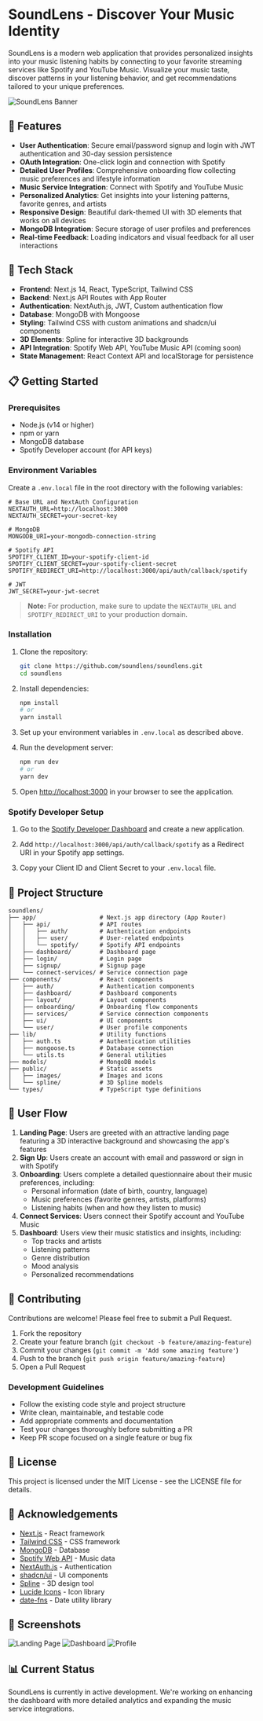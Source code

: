 # SoundLens - Discover Your Music Identity

SoundLens is a modern web application that provides personalized insights into your music listening habits by connecting to your favorite streaming services like Spotify and YouTube Music. Visualize your music taste, discover patterns in your listening behavior, and get recommendations tailored to your unique preferences.

![SoundLens Banner](public/images/soundlens-banner.png)

## 🎵 Features

- **User Authentication**: Secure email/password signup and login with JWT authentication and 30-day session persistence
- **OAuth Integration**: One-click login and connection with Spotify
- **Detailed User Profiles**: Comprehensive onboarding flow collecting music preferences and lifestyle information
- **Music Service Integration**: Connect with Spotify and YouTube Music
- **Personalized Analytics**: Get insights into your listening patterns, favorite genres, and artists
- **Responsive Design**: Beautiful dark-themed UI with 3D elements that works on all devices
- **MongoDB Integration**: Secure storage of user profiles and preferences
- **Real-time Feedback**: Loading indicators and visual feedback for all user interactions

## 🚀 Tech Stack

- **Frontend**: Next.js 14, React, TypeScript, Tailwind CSS
- **Backend**: Next.js API Routes with App Router
- **Authentication**: NextAuth.js, JWT, Custom authentication flow
- **Database**: MongoDB with Mongoose
- **Styling**: Tailwind CSS with custom animations and shadcn/ui components
- **3D Elements**: Spline for interactive 3D backgrounds
- **API Integration**: Spotify Web API, YouTube Music API (coming soon)
- **State Management**: React Context API and localStorage for persistence

## 📋 Getting Started

### Prerequisites

- Node.js (v14 or higher)
- npm or yarn
- MongoDB database
- Spotify Developer account (for API keys)

### Environment Variables

Create a `.env.local` file in the root directory with the following variables:

```
# Base URL and NextAuth Configuration
NEXTAUTH_URL=http://localhost:3000
NEXTAUTH_SECRET=your-secret-key

# MongoDB
MONGODB_URI=your-mongodb-connection-string

# Spotify API
SPOTIFY_CLIENT_ID=your-spotify-client-id
SPOTIFY_CLIENT_SECRET=your-spotify-client-secret
SPOTIFY_REDIRECT_URI=http://localhost:3000/api/auth/callback/spotify

# JWT
JWT_SECRET=your-jwt-secret
```

> **Note:** For production, make sure to update the `NEXTAUTH_URL` and `SPOTIFY_REDIRECT_URI` to your production domain.

### Installation

1. Clone the repository:
   ```bash
   git clone https://github.com/soundlens/soundlens.git
   cd soundlens
   ```

2. Install dependencies:
   ```bash
   npm install
   # or
   yarn install
   ```

3. Set up your environment variables in `.env.local` as described above.

4. Run the development server:
   ```bash
   npm run dev
   # or
   yarn dev
   ```

5. Open [http://localhost:3000](http://localhost:3000) in your browser to see the application.

### Spotify Developer Setup

1. Go to the [Spotify Developer Dashboard](https://developer.spotify.com/dashboard/) and create a new application.

2. Add `http://localhost:3000/api/auth/callback/spotify` as a Redirect URI in your Spotify app settings.

3. Copy your Client ID and Client Secret to your `.env.local` file.

## 🔧 Project Structure

```
soundlens/
├── app/                  # Next.js app directory (App Router)
│   ├── api/              # API routes
│   │   ├── auth/         # Authentication endpoints
│   │   ├── user/         # User-related endpoints
│   │   └── spotify/      # Spotify API endpoints
│   ├── dashboard/        # Dashboard page
│   ├── login/            # Login page
│   ├── signup/           # Signup page
│   └── connect-services/ # Service connection page
├── components/           # React components
│   ├── auth/             # Authentication components
│   ├── dashboard/        # Dashboard components
│   ├── layout/           # Layout components
│   ├── onboarding/       # Onboarding flow components
│   ├── services/         # Service connection components
│   ├── ui/               # UI components
│   └── user/             # User profile components
├── lib/                  # Utility functions
│   ├── auth.ts           # Authentication utilities
│   ├── mongoose.ts       # Database connection
│   └── utils.ts          # General utilities
├── models/               # MongoDB models
├── public/               # Static assets
│   ├── images/           # Images and icons
│   └── spline/           # 3D Spline models
└── types/                # TypeScript type definitions
```

## 📱 User Flow

1. **Landing Page**: Users are greeted with an attractive landing page featuring a 3D interactive background and showcasing the app's features
2. **Sign Up**: Users create an account with email and password or sign in with Spotify
3. **Onboarding**: Users complete a detailed questionnaire about their music preferences, including:
   - Personal information (date of birth, country, language)
   - Music preferences (favorite genres, artists, platforms)
   - Listening habits (when and how they listen to music)
4. **Connect Services**: Users connect their Spotify account and YouTube Music
5. **Dashboard**: Users view their music statistics and insights, including:
   - Top tracks and artists
   - Listening patterns
   - Genre distribution
   - Mood analysis
   - Personalized recommendations

## 🤝 Contributing

Contributions are welcome! Please feel free to submit a Pull Request.

1. Fork the repository
2. Create your feature branch (`git checkout -b feature/amazing-feature`)
3. Commit your changes (`git commit -m 'Add some amazing feature'`)
4. Push to the branch (`git push origin feature/amazing-feature`)
5. Open a Pull Request

### Development Guidelines

- Follow the existing code style and project structure
- Write clean, maintainable, and testable code
- Add appropriate comments and documentation
- Test your changes thoroughly before submitting a PR
- Keep PR scope focused on a single feature or bug fix

## 📄 License

This project is licensed under the MIT License - see the LICENSE file for details.

## 🙏 Acknowledgements

- [Next.js](https://nextjs.org/) - React framework
- [Tailwind CSS](https://tailwindcss.com/) - CSS framework
- [MongoDB](https://www.mongodb.com/) - Database
- [Spotify Web API](https://developer.spotify.com/documentation/web-api/) - Music data
- [NextAuth.js](https://next-auth.js.org/) - Authentication
- [shadcn/ui](https://ui.shadcn.com/) - UI components
- [Spline](https://spline.design/) - 3D design tool
- [Lucide Icons](https://lucide.dev/) - Icon library
- [date-fns](https://date-fns.org/) - Date utility library

## 📸 Screenshots

![Landing Page](public/images/screenshot-landing.png)
![Dashboard](public/images/screenshot-dashboard.png)
![Profile](public/images/screenshot-profile.png)

## 📊 Current Status

SoundLens is currently in active development. We're working on enhancing the dashboard with more detailed analytics and expanding the music service integrations.
